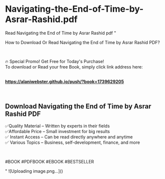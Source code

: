 # Navigating-the-End-of-Time-by-Asrar-Rashid.pdf
Read Navigating the End of Time by Asrar Rashid pdf
"<p>How to Download Or Read Navigating the End of Time by Asrar Rashid PDF?</p>
<p>&nbsp;</p>
<p>&#128293;  Special Promo! Get Free for Today's Purchase!<br />To download or Read your free Book, simply click link address here:&nbsp;<br />&nbsp;</p>
<p><a href=""https://alaniwebster.github.io/push/?book=1739629205""><strong>https://alaniwebster.github.io/push/?book=1739629205</strong></a></p>
<p>&nbsp;</p>
<h2>Download Navigating the End of Time by Asrar Rashid PDF</h2>
<p>&#x2705;Quality Material &ndash; Written by experts in their fields<br />&#x2705;Affordable Price &ndash; Small investment for big results<br />&#x2705; Instant Access &ndash; Can be read directly anywhere and anytime<br />&#x2705; Various Topics &ndash; Business, self-development, finance, and more</p>
<p>&nbsp;</p>
<p>#BOOK #PDFBOOK #EBOOK #BESTSELLER</p>
"
![Uploading image.png…]()
